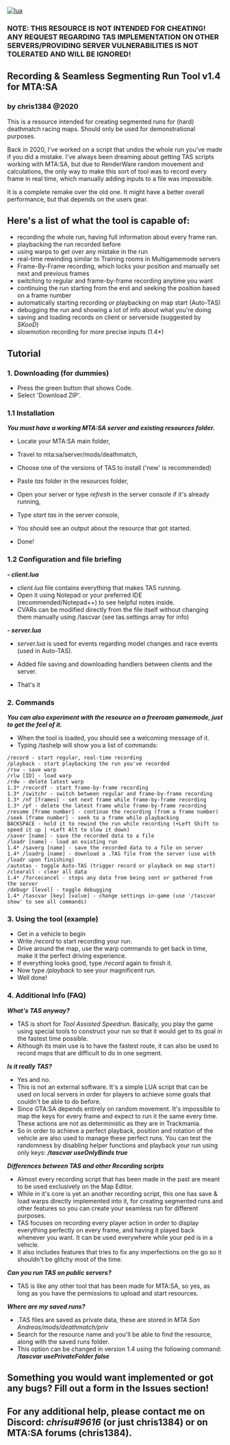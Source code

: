 <a href='https://lua.org' target="_blank"><img alt='lua' src='https://img.shields.io/badge/mom_i made it in lua-100000?style=plastic&logo=lua&logoColor=white&labelColor=5C5C5C&color=5E56FF'/></a>

### NOTE: THIS RESOURCE IS NOT INTENDED FOR CHEATING! ANY REQUEST REGARDING TAS IMPLEMENTATION ON OTHER SERVERS/PROVIDING SERVER VULNERABILITIES IS NOT TOLERATED AND WILL BE IGNORED!

## Recording & Seamless Segmenting Run Tool v1.4 for MTA:SA
### by chris1384 @2020

This is a resource intended for creating segmented runs for (hard) deathmatch racing maps. Should only be used for demonstrational purposes.

Back in 2020, I've worked on a script that undos the whole run you've made if you did a mistake. I've always been dreaming about getting TAS scripts working with MTA:SA, but due to RenderWare random movement and calculations, the only way to make this sort of tool was to record every frame in real time, which manually adding inputs to a file was impossible.

It is a complete remake over the old one. It might have a better overall performance, but that depends on the users gear.

## Here's a list of what the tool is capable of:
- recording the whole run, having full information about every frame ran.
- playbacking the run recorded before
- using warps to get over any mistake in the run
- real-time rewinding similar to Training rooms in Multigamemode servers
- Frame-By-Frame recording, which locks your position and manually set next and previous frames
- switching to regular and frame-by-frame recording anytime you want
- continuing the run starting from the end and seeking the position based on a frame number
- automatically starting recording or playbacking on map start (Auto-TAS)
- debugging the run and showing a lot of info about what you're doing
- saving and loading records on client or serverside (suggested by *SKooD*)
- slowmotion recording for more precise inputs (1.4*)

## Tutorial
### 1. Downloading (for dummies)
- Press the green button that shows Code.
- Select 'Download ZIP'.

### 1.1 Installation
***You must have a working MTA:SA server and existing resources folder.***
- Locate your MTA:SA main folder,
- Travel to mta:sa/server/mods/deathmatch,
- Choose one of the versions of TAS to install ('new' is recommended)
- Paste *tas* folder in the resources folder,
- Open your server or type *refresh* in the server console if it's already running,
- Type *start tas* in the server console,
- You should see an output about the resource that got started.

- Done!

### 1.2 Configuration and file briefing
***- client.lua***
- *client.lua* file contains everything that makes TAS running.
- Open it using Notepad or your preferred IDE (recommended/Notepad++) to see helpful notes inside.
- CVARs can be modified directly from the file itself without changing them manually using /tascvar (see tas.settings array for info)

***- server.lua***
- *server.lua* is used for events regarding model changes and race events (used in Auto-TAS).
- Added file saving and downloading handlers between clients and the server.

- That's it

### 2. Commands
***You can also experiment with the resource on a freeroam gamemode, just to get the feel of it.***
- When the tool is loaded, you should see a welcoming message of it.
- Typing /tashelp will show you a list of commands:
```
/record - start regular, real-time recording
/playback - start playbacking the run you've recorded
/rsw - save warp
/rlw [ID] - load warp
/rdw - delete latest warp
1.3* /recordf - start frame-by-frame recording
1.3* /switchr - switch between regular and frame-by-frame recording
1.3* /nf [frames] - set next frame while frame-by-frame recording
1.3* /pf - delete the latest frame while frame-by-frame recording
/resume [frame number] - continue the recording (from a frame number)
/seek [frame number] - seek to a frame while playbacking
BACKSPACE - hold it to rewind the run while recording (+Left Shift to speed it up | +Left Alt to slow it down)
/saver [name] - save the recorded data to a file
/loadr [name] - load an existing run
1.4* /saverg [name] - save the recorded data to a file on server
1.4* /loadrg [name] - download a .TAS file from the server (use with /loadr upon finishing)
/autotas - toggle Auto-TAS (trigger record or playback on map start)
/clearall - clear all data
1.4* /forcecancel - stops any data from being sent or gathered from the server
/debugr [level] - toggle debugging
1.4* /tascvar [key] [value] - change settings in-game (use '/tascvar show' to see all commands)
```

### 3. Using the tool (example)
- Get in a vehicle to begin
- Write */record* to start recording your run.
- Drive around the map, use the warp commands to get back in time, make it the perfect driving experience.
- If everything looks good, type */record* again to finish it.
- Now type */playback* to see your magnificent run.
- Well done!

### 4. Additional Info (FAQ)
***What's TAS anyway?***
- TAS is short for *Tool Assisted Speedrun*. Basically, you play the game using special tools to construct your run so that it would get to its goal in the fastest time possible.
- Although its main use is to have the fastest route, it can also be used to record maps that are difficult to do in one segment.

***Is it really TAS?***
- Yes and no.
- This is not an external software. It's a simple LUA script that can be used on local servers in order for players to achieve some goals that couldn't be able to do before.
- Since GTA:SA depends entirely on random movement. It's impossible to map the keys for every frame and expect to run it the same every time. These actions are not as deterministic as they are in Trackmania.
- So in order to achieve a perfect playback, position and rotation of the vehicle are also used to manage these perfect runs. You can test the randomness by disabling helper functions and playback your run using only keys: ***/tascvar useOnlyBinds true***
  
***Differences between TAS and other Recording scripts***
- Almost every recording script that has been made in the past are meant to be used exclusively on the Map Editor.
- While in it's core is yet an another recording script, this one has save & load warps directly implemented into it, for creating segmented runs and other features so you can create your seamless run for different purposes.
- TAS focuses on recording every player action in order to display everything perfectly on every frame, and having it played back whenever you want. It can be used everywhere while your ped is in a vehicle.
- It also includes features that tries to fix any imperfections on the go so it shouldn't be glitchy most of the time.

***Can you run TAS on public servers?***
- TAS is like any other tool that has been made for MTA:SA, so yes, as long as you have the permissions to upload and start resources.

***Where are my saved runs?***
- .TAS files are saved as private data, these are stored in *MTA San Andreas/mods/deathmatch/priv*
- Search for the resource name and you'll be able to find the resource, along with the saved runs folder.
- This option can be changed in version 1.4 using the following command: ***/tascvar usePrivateFolder false***

## Something you would want implemented or got any bugs? Fill out a form in the Issues section!
## For any additional help, please contact me on Discord: *chrisu#9616* (or just chris1384) or on MTA:SA forums (chris1384).
